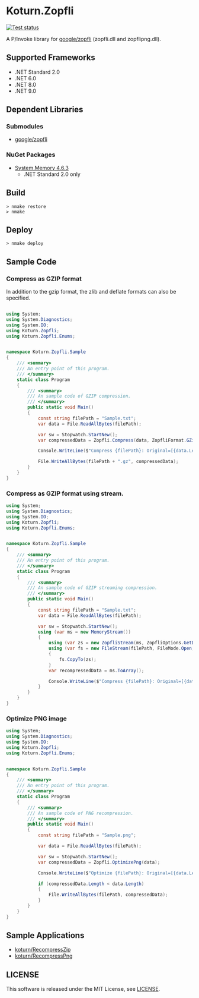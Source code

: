 Koturn.Zopfli
=============

[![Test status](https://ci.appveyor.com/api/projects/status/19lmdvo61hc385l0/branch/main?svg=true)](https://ci.appveyor.com/project/koturn/koturn-zopfli "AppVeyor | koturn/Koturn.Zopfli")

A P/Invoke library for [google/zopfli](https://github.com/google/zopfli "google/zopfli") (zopfli.dll and zopflipng.dll).


## Supported Frameworks

- .NET Standard 2.0
- .NET 6.0
- .NET 8.0
- .NET 9.0


## Dependent Libraries

### Submodules

- [google/zopfli](https://github.com/google/zopfli "google/zopfli")

### NuGet Packages

- [System.Memory 4.6.3](https://www.nuget.org/packages/system.memory/ "NuGet Gallery | System.Memory 4.6.3")
    - .NET Standard 2.0 only


## Build

```shell
> nmake restore
> nmake
```


## Deploy

```shell
> nmake deploy
```


## Sample Code

### Compress as GZIP format

In addition to the gzip format, the zlib and deflate formats can also be specified.

```cs

using System;
using System.Diagnostics;
using System.IO;
using Koturn.Zopfli;
using Koturn.Zopfli.Enums;


namespace Koturn.Zopfli.Sample
{
    /// <summary>
    /// An entry point of this program.
    /// </summary>
    static class Program
    {
        /// <summary>
        /// An sample code of GZIP compression.
        /// </summary>
        public static void Main()
        {
            const string filePath = "Sample.txt";
            var data = File.ReadAllBytes(filePath);

            var sw = Stopwatch.StartNew();
            var compressedData = Zopfli.Compress(data, ZopfliFormat.GZip);

            Console.WriteLine($"Compress {filePath}: Original=[{data.Length}]Bytes Compressed=[{compressedData.Length}]Bytes; Elapsed=[{sw.ElapsedMilliseconds}]ms");

            File.WriteAllBytes(filePath + ".gz", compressedData);
        }
    }
}
```

### Compress as GZIP format using stream.

```cs
using System;
using System.Diagnostics;
using System.IO;
using Koturn.Zopfli;
using Koturn.Zopfli.Enums;


namespace Koturn.Zopfli.Sample
{
    /// <summary>
    /// An entry point of this program.
    /// </summary>
    static class Program
    {
        /// <summary>
        /// An sample code of GZIP streaming compression.
        /// </summary>
        public static void Main()
        {
            const string filePath = "Sample.txt";
            var data = File.ReadAllBytes(filePath);

            var sw = Stopwatch.StartNew();
            using (var ms = new MemoryStream())
            {
                using (var zs = new ZopfliStream(ms, ZopfliOptions.GetDefault(), ZopfliFormat.GZip))
                using (var fs = new FileStream(filePath, FileMode.Open, FileAccess.Read, FileShare.Read))
                {
                    fs.CopyTo(zs);
                }
                var recompressedData = ms.ToArray();

                Console.WriteLine($"Compress {filePath}: Original=[{data.Length}]Bytes Compressed=[{compressedData.Length}]Bytes; Elapsed=[{sw.ElapsedMilliseconds}]ms");
            }
        }
    }
}
```

### Optimize PNG image

```cs
using System;
using System.Diagnostics;
using System.IO;
using Koturn.Zopfli;
using Koturn.Zopfli.Enums;


namespace Koturn.Zopfli.Sample
{
    /// <summary>
    /// An entry point of this program.
    /// </summary>
    static class Program
    {
        /// <summary>
        /// An sample code of PNG recompression.
        /// </summary>
        public static void Main()
        {
            const string filePath = "Sample.png";

            var data = File.ReadAllBytes(filePath);

            var sw = Stopwatch.StartNew();
            var compressedData = Zopfli.OptimizePng(data);

            Console.WriteLine($"Optimize {filePath}: Original=[{data.Length}]Bytes Compressed=[{compressedData.Length}]Bytes; Elapsed=[{sw.ElapsedMilliseconds}]ms");

            if (compressedData.Length < data.Length)
            {
                File.WriteAllBytes(filePath, compressedData);
            }
        }
    }
}
```


## Sample Applications

- [koturn/RecompressZip](https://github.com/koturn/RecompressZip "koturn/RecompressZip")
- [koturn/RecompressPng](https://github.com/koturn/RecompressPng "koturn/RecompressPng")


## LICENSE

This software is released under the MIT License, see [LICENSE](LICENSE "LICENSE").
